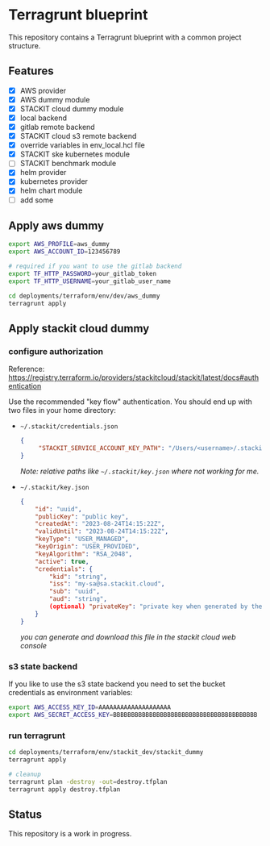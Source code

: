 # Terragrunt blueprint
This repository contains a Terragrunt blueprint with a common project structure.

## Features
- [x] AWS provider
- [x] AWS dummy module
- [x] STACKIT cloud dummy module
- [x] local backend
- [x] gitlab remote backend
- [x] STACKIT cloud s3 remote backend
- [x] override variables in env_local.hcl file
- [x] STACKIT ske kubernetes module
- [ ] STACKIT benchmark module
- [x] helm provider
- [x] kubernetes provider
- [x] helm chart module
- [ ] add some

## Apply aws dummy
```bash
export AWS_PROFILE=aws_dummy
export AWS_ACCOUNT_ID=123456789

# required if you want to use the gitlab backend
export TF_HTTP_PASSWORD=your_gitlab_token
export TF_HTTP_USERNAME=your_gitlab_user_name

cd deployments/terraform/env/dev/aws_dummy
terragrunt apply
```

## Apply stackit cloud dummy
### configure authorization
Reference: https://registry.terraform.io/providers/stackitcloud/stackit/latest/docs#authentication

Use the recommended "key flow" authentication. You should end up with two files in your home directory:

- `~/.stackit/credentials.json`
    ```json
    {
         "STACKIT_SERVICE_ACCOUNT_KEY_PATH": "/Users/<username>/.stackit/key.json"
    }
    ```
    _Note: relative paths like `~/.stackit/key.json` where not working for me._

- `~/.stackit/key.json`
  ```json
  {
      "id": "uuid",
      "publicKey": "public key",
      "createdAt": "2023-08-24T14:15:22Z",
      "validUntil": "2023-08-24T14:15:22Z",
      "keyType": "USER_MANAGED",
      "keyOrigin": "USER_PROVIDED",
      "keyAlgorithm": "RSA_2048",
      "active": true,
      "credentials": {
          "kid": "string",
          "iss": "my-sa@sa.stackit.cloud",
          "sub": "uuid",
          "aud": "string",
          (optional) "privateKey": "private key when generated by the SA service"
      }
  }
  ```
  _you can generate and download this file in the stackit cloud web console_

### s3 state backend
If you like to use the s3 state backend you need to set the bucket credentials as environment variables:
```bash
export AWS_ACCESS_KEY_ID=AAAAAAAAAAAAAAAAAAAA
export AWS_SECRET_ACCESS_KEY=BBBBBBBBBBBBBBBBBBBBBBBBBBBBBBBBBBBBBBBB
```

### run terragrunt
```bash
cd deployments/terraform/env/stackit_dev/stackit_dummy
terragrunt apply

# cleanup
terragrunt plan -destroy -out=destroy.tfplan
terragrunt apply destroy.tfplan
```

## Status
This repository is a work in progress.